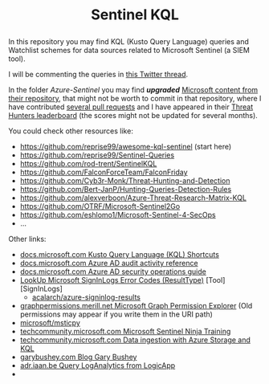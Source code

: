 # <p align="center">Sentinel KQL</p>
In this repository you may find KQL (Kusto Query Language) queries and Watchlist schemes for data sources related to Microsoft Sentinel (a SIEM tool).

I will be commenting the queries in [this Twitter thread](https://twitter.com/ep3p/status/1556248792269066241).

In the folder *Azure-Sentinel* you may find ***upgraded*** [Microsoft content from their repository](https://github.com/Azure/Azure-Sentinel), that might not be worth to commit in that repository, where I have contributed [several pull requests](https://github.com/Azure/Azure-Sentinel/pulls?q=is%3Apr+author%3Aep3p) and I have appeared in their [Threat Hunters leaderboard](https://github.com/Azure/Azure-Sentinel/blob/master/Tools/stats/stats.md) (the scores might not be updated for several months).

You could check other resources like:
- https://github.com/reprise99/awesome-kql-sentinel (start here)
- https://github.com/reprise99/Sentinel-Queries
- https://github.com/rod-trent/SentinelKQL
- https://github.com/FalconForceTeam/FalconFriday
- https://github.com/Cyb3r-Monk/Threat-Hunting-and-Detection
- https://github.com/Bert-JanP/Hunting-Queries-Detection-Rules
- https://github.com/alexverboon/Azure-Threat-Research-Matrix-KQL
- https://github.com/OTRF/Microsoft-Sentinel2Go
- https://github.com/eshlomo1/Microsoft-Sentinel-4-SecOps
- ...

Other links:
- [docs.microsoft.com Kusto Query Language (KQL) Shortcuts](https://docs.microsoft.com/en-us/azure/data-explorer/kusto/tools/kusto-explorer-shortcuts)
- [docs.microsoft.com Azure AD audit activity reference](https://docs.microsoft.com/en-us/azure/active-directory/reports-monitoring/reference-audit-activities)
- [docs.microsoft.com Azure AD security operations guide](https://docs.microsoft.com/en-us/azure/active-directory/fundamentals/security-operations-introduction)
- [LookUp Microsoft SignInLogs Error Codes (ResultType)](https://login.microsoftonline.com/error) [Tool][SignInLogs]
  - [acalarch/azure-signinlog-results](https://github.com/acalarch/azure-signinlog-results/blob/main/signinlog-results.txt)
- [graphpermissions.merill.net Microsoft Graph Permission Explorer](https://graphpermissions.merill.net/index.html) (Old permissions may appear if you write them in the URI path)
- [microsoft/msticpy](https://github.com/microsoft/msticpy)
- [techcommunity.microsoft.com Microsoft Sentinel Ninja Training](https://techcommunity.microsoft.com/t5/microsoft-sentinel-blog/become-a-microsoft-sentinel-ninja-the-complete-level-400/ba-p/1246310)
- [techcommunity.microsoft.com Data ingestion with Azure Storage and KQL](https://techcommunity.microsoft.com/t5/microsoft-sentinel-blog/using-external-data-sources-to-enrich-network-logs-using-azure/ba-p/1450345)
- [garybushey.com Blog Gary Bushey](https://garybushey.com/)
- [adr.iaan.be Query LogAnalytics from LogicApp](https://adr.iaan.be/blog/querying-log-analytics-from-logic-apps/)
- 
